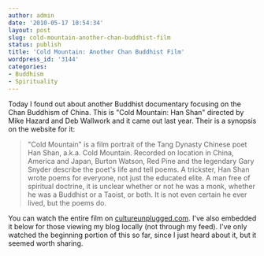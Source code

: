 ```yaml
---
author: admin
date: '2010-05-17 10:54:34'
layout: post
slug: cold-mountain-another-chan-buddhist-film
status: publish
title: 'Cold Mountain: Another Chan Buddhist Film'
wordpress_id: '3144'
categories:
- Buddhism
- Spirituality
---
```


Today I found out about another Buddhist documentary focusing on the
Chan Buddhism of China. This is "Cold Mountain: Han Shan" directed by
Mike Hazard and Deb Wallwork and it came out last year. Their is a
synopsis on the website for it:

> "Cold Mountain" is a film portrait of the Tang Dynasty Chinese poet
> Han Shan, a.k.a. Cold Mountain. Recorded on location in China, America
> and Japan, Burton Watson, Red Pine and the legendary Gary Snyder
> describe the poet's life and tell poems. A trickster, Han Shan wrote
> poems for everyone, not just the educated elite. A man free of
> spiritual doctrine, it is unclear whether or not he was a monk,
> whether he was a Buddhist or a Taoist, or both. It is not even certain
> he ever lived, but the poems do.

You can watch the entire film on
[cultureunplugged.com](http://www.cultureunplugged.com/play/2457/Cold-Mountain).
I've also embedded it below for those viewing my blog locally (not
through my feed). I've only watched the beginning portion of this so
far, since I just heard about it, but it seemed worth sharing.
